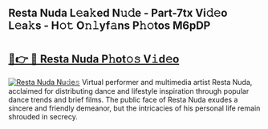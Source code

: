 ## Resta Nuda L𝚎a𝚔ed N𝚞𝚍e - Part-7tx Vi𝚍𝚎o L𝚎a𝚔s - H𝚘𝚝 O𝚗𝚕yf𝚊ns P𝚑𝚘tos M6pDP

# <h2><a href="http://kfdfjho.oniu.top/?m=Resta+Nuda">🔗👉 🔴 Resta Nuda P𝚑ot𝚘𝚜 V𝚒d𝚎o</a></h2>

[![Resta Nuda Nu𝚍e𝚜](https://i.imgur.com/0qMVB7G.gif)](http://kfdfjho.oniu.top/?m=Resta+Nuda)
Virtual performer and multimedia artist Resta Nuda, acclaimed for distributing dance and lifestyle inspiration through popular dance trends and brief films. The public face of Resta Nuda exudes a sincere and friendly demeanor, but the intricacies of his personal life remain shrouded in secrecy.  
